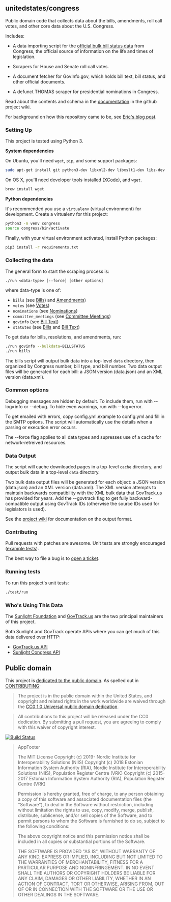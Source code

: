 ## unitedstates/congress

Public domain code that collects data about the bills, amendments, roll call votes, and other core data about the U.S. Congress.

Includes:

* A data importing script for the [official bulk bill status data](https://github.com/usgpo/bill-status) from Congress, the official source of information on the life and times of legislation.

* Scrapers for House and Senate roll call votes.

* A document fetcher for GovInfo.gov, which holds bill text, bill status, and other official documents.

* A defunct THOMAS scraper for presidential nominations in Congress.

Read about the contents and schema in the [documentation](https://github.com/unitedstates/congress/wiki) in the github project wiki.

For background on how this repository came to be, see [Eric's blog post](https://sunlightfoundation.com/blog/2013/08/20/a-modern-approach-to-open-data/).


### Setting Up

This project is tested using Python 3.

**System dependencies**

On Ubuntu, you'll need `wget`, `pip`, and some support packages:

```bash
sudo apt-get install git python3-dev libxml2-dev libxslt1-dev libz-dev python3-pip python3-venv
```

On OS X, you'll need developer tools installed ([XCode](https://developer.apple.com/xcode/)), and `wget`.

```bash
brew install wget
```

**Python dependencies**

It's recommended you use a `virtualenv` (virtual environment) for development. Create a virtualenv for this project:

```bash
python3 -m venv congress
source congress/bin/activate
```
Finally, with your virtual environment activated, install Python packages:

```bash
pip3 install -r requirements.txt
```

### Collecting the data

The general form to start the scraping process is:

    ./run <data-type> [--force] [other options]

where data-type is one of:

* `bills` (see [Bills](https://github.com/unitedstates/congress/wiki/bills)) and [Amendments](https://github.com/unitedstates/congress/wiki/amendments))
* `votes` (see [Votes](https://github.com/unitedstates/congress/wiki/votes))
* `nominations` (see [Nominations](https://github.com/unitedstates/congress/wiki/nominations))
* `committee_meetings` (see [Committee Meetings](https://github.com/unitedstates/congress/wiki/committee-meetings))
* `govinfo` (see [Bill Text](https://github.com/unitedstates/congress/wiki/bill-text))
* `statutes` (see [Bills](https://github.com/unitedstates/congress/wiki/bills) and [Bill Text](https://github.com/unitedstates/congress/wiki/bill-text))

To get data for bills, resolutions, and amendments, run:

```bash
./run govinfo --bulkdata=BILLSTATUS
./run bills
```

The bills script will output bulk data into a top-level `data` directory, then organized by Congress number, bill type, and bill number. Two data output files will be generated for each bill: a JSON version (data.json) and an XML version (data.xml).

### Common options

Debugging messages are hidden by default. To include them, run with --log=info or --debug. To hide even warnings, run with --log=error.

To get emailed with errors, copy config.yml.example to config.yml and fill in the SMTP options. The script will automatically use the details when a parsing or execution error occurs.

The --force flag applies to all data types and supresses use of a cache for network-retreived resources.

### Data Output

The script will cache downloaded pages in a top-level `cache` directory, and output bulk data in a top-level `data` directory.

Two bulk data output files will be generated for each object: a JSON version (data.json) and an XML version (data.xml). The XML version attempts to maintain backwards compatibility with the XML bulk data that [GovTrack.us](https://www.govtrack.us) has provided for years. Add the --govtrack flag to get fully backward-compatible output using GovTrack IDs (otherwise the source IDs used for legislators is used).

See the [project wiki](https://github.com/unitedstates/congress/wiki) for documentation on the output format.

### Contributing

Pull requests with patches are awesome. Unit tests are strongly encouraged ([example tests](https://github.com/unitedstates/congress/blob/master/test/test_bill_actions.py)).

The best way to file a bug is to [open a ticket](https://github.com/unitedstates/congress/issues).


### Running tests

To run this project's unit tests:

```bash
./test/run
```

### Who's Using This Data

The [Sunlight Foundation](https://sunlightfoundation.com) and [GovTrack.us](https://www.govtrack.us) are the two principal maintainers of this project.

Both Sunlight and GovTrack operate APIs where you can get much of this data delivered over HTTP:

* [GovTrack.us API](https://www.govtrack.us/developers/api)
* [Sunlight Congress API](https://sunlightlabs.github.io/congress/)

## Public domain

This project is [dedicated to the public domain](LICENSE). As spelled out in [CONTRIBUTING](CONTRIBUTING.md):

> The project is in the public domain within the United States, and copyright and related rights in the work worldwide are waived through the [CC0 1.0 Universal public domain dedication](https://creativecommons.org/publicdomain/zero/1.0/).

> All contributions to this project will be released under the CC0 dedication. By submitting a pull request, you are agreeing to comply with this waiver of copyright interest.

[![Build Status](https://travis-ci.org/unitedstates/congress.svg?branch=master)](https://travis-ci.org/unitedstates/congress)

> AppFooter 
>
   > The MIT License
   Copyright (c) 2019- Nordic Institute for Interoperability Solutions (NIIS)
   Copyright (c) 2018 Estonian Information System Authority (RIA),
   Nordic Institute for Interoperability Solutions (NIIS), Population Register Centre (VRK)
   Copyright (c) 2015-2017 Estonian Information System Authority (RIA), Population Register Centre (VRK)
>
   > Permission is hereby granted, free of charge, to any person obtaining a copy
   of this software and associated documentation files (the "Software"), to deal
   in the Software without restriction, including without limitation the rights
   to use, copy, modify, merge, publish, distribute, sublicense, and/or sell
   copies of the Software, and to permit persons to whom the Software is
   furnished to do so, subject to the following conditions:
>
   > The above copyright notice and this permission notice shall be included in
   all copies or substantial portions of the Software.
>
   > THE SOFTWARE IS PROVIDED "AS IS", WITHOUT WARRANTY OF ANY KIND, EXPRESS OR
   IMPLIED, INCLUDING BUT NOT LIMITED TO THE WARRANTIES OF MERCHANTABILITY,
   FITNESS FOR A PARTICULAR PURPOSE AND NONINFRINGEMENT. IN NO EVENT SHALL THE
   AUTHORS OR COPYRIGHT HOLDERS BE LIABLE FOR ANY CLAIM, DAMAGES OR OTHER
   LIABILITY, WHETHER IN AN ACTION OF CONTRACT, TORT OR OTHERWISE, ARISING FROM,
   OUT OF OR IN CONNECTION WITH THE SOFTWARE OR THE USE OR OTHER DEALINGS IN
   THE SOFTWARE.
>
>
<template>
  <v-footer class="footer">
    <v-container>
      <v-row>
        <v-col cols="6" sm="3" class="pt-6">
          <v-img
            :src="require('../../assets/xroad7_logo.svg')"
            height="35"
            width="132"
            max-height="35"
            max-width="132"
          ></v-img>
        </v-col>
        <v-col cols="3" class="footer-col pt-5">
          <v-row>
            <v-col>
              <span class="footer-title">{{
                $t('footer.software.title')
              }}</span>
            </v-col>
          </v-row>
          <v-row>
            <v-col class="py-0">
              {{ $t('footer.software.versionPrefix') }}&nbsp;
              <span data-test="app-footer-server-version">{{
                securityServerVersion.info || ''
              }}</span>
            </v-col>
          </v-row>
          <v-row>
            <v-col>
              <a
                rel="noopener"
                class="footer-link"
                target="_blank"
                href="https://x-road.global/feedback"
              >
                {{ $t('footer.software.feedback') }}
              </a>
            </v-col>
          </v-row>
        </v-col>
        <v-col class="footer-col pt-5">
          <v-row>
            <v-col>
              <span class="footer-title">{{
                $t('footer.copyright.title')
              }}</span>
            </v-col>
          </v-row>
          <v-row>
            <v-col class="py-0">
              <a
                rel="noopener"
                class="footer-link"
                href="https://niis.org/"
                target="_blank"
              >
                {{ $t('footer.copyright.company') }}
              </a>
            </v-col>
          </v-row>
          <v-row>
            <v-col>
              <a
                rel="noopener"
                class="footer-link"
                href="https://x-road.global/xroad-licence-info"
                target="_blank"
              >
                {{ $t('footer.copyright.licenceInfo') }}
              </a>
            </v-col>
          </v-row>
        </v-col>
      </v-row>
    </v-container>
  </v-footer>
</template>

<script lang="ts">
import Vue from 'vue';
import { mapGetters } from 'vuex';

export default Vue.extend({
  name: 'AppFooter',
  computed: {
    ...mapGetters(['securityServerVersion']),
  },
});
</script>

<style lang="scss" scoped>
@import '../../assets/colors';
$text-color: $XRoad-Black100;

.footer {
  background: $XRoad-WarmGrey30;
  width: 100%;
  display: flex;
  flex-direction: column;
  align-items: center;
}

.footer-title {
  color: $text-color;
  font-size: 0.9rem;
  font-weight: bold;
}

.footer-col {
  color: $text-color;
  font-size: 0.875rem;
}

.footer-link {
  color: $XRoad-Purple100;
}
</style>
